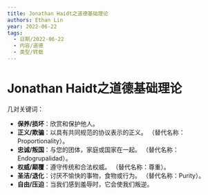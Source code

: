 ```yaml
---
title: Jonathan Haidt之道德基础理论
authors: Ethan Lin
year: 2022-06-22 
tags:
  - 日期/2022-06-22 
  - 内容/道德 
  - 类型/转载 
---
```



# Jonathan Haidt之道德基础理论






几对关键词：
-   **保养/损坏**：欣赏和保护他人。
-   **正义/欺骗**：以具有共同规范的协议表示的正义。 （替代名称：Proportionality）。
-   **忠诚/叛国**：与您的团体，家庭或国家在一起。 （替代名称：Endogrupalidad）。
-   **权威/颠覆**：遵守传统和合法权威。 （替代名称：尊重）。
-   **圣洁/退化**：讨厌不愉快的事物，食物或行为。 （替代名称：Purity）。
-   **自由/压迫**：当我们感到羞辱时，它会使我们叛逆。

